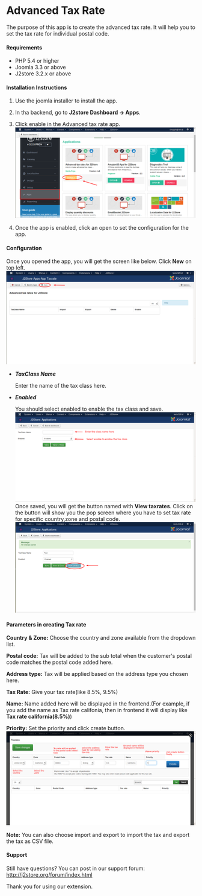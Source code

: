 # Advanced Tax Rate
The purpose of this app is to create the advanced tax rate. It will help you to set the tax rate for individual postal code.

#### Requirements
 * PHP 5.4 or higher
 * Joomla 3.3 or above
 * J2store 3.2.x or above

#### Installation Instructions

1. Use the joomla installer to install the app.

2. In tha backend, go to **J2store Dashboard -> Apps**.

3. Click enable in the Advanced tax rate app.
![](./assets/images/advancetax_enable.png)
4. Once the app is enabled, click an open to set the configuration for the app.

#### Configuration

Once you opened the app, you will get the screen like below. Click **New** on top left.
![](./assets/images/advancetax_new.png)

* ***TaxClass Name***

  Enter the name of the tax class here.
  
* ***Enabled***

  You should select enabled to enable the tax class and save.
  ![](./assets/images/advancetax_addtax.png)
  Once saved, you will get the button named with **View taxrates**. Click on the button will show you the pop screen where you have to set tax rate for specific country,zone and postal code.
  ![](./assets/images/advancetax_viewtax.png)
  
#### Parameters in creating Tax rate
  **Country & Zone:** Choose the country and zone available from the dropdown list.
  
  **Postal code:** Tax will be added to the sub total when the customer's postal code matches the postal code added here.
  
  **Address type:** Tax will be applied based on the address type you chosen here.
  
  **Tax Rate:** Give your tax rate(like 8.5%, 9.5%)
  
  **Name:** Name added here will be displayed in the frontend.(For example, if you add the name as Tax rate califonia, then in frontend it will display like **Tax rate california(8.5%)**)
  
  **Priority:** Set the priority and click create button.
  ![](./assets/images/advancetax_taxrate.png)
  
**Note:** You can also choose import and export to import the tax and export the tax as CSV file.
  
#### Support

Still have questions? You can post in our support forum: http://j2store.org/forum/index.html

Thank you for using our extension.